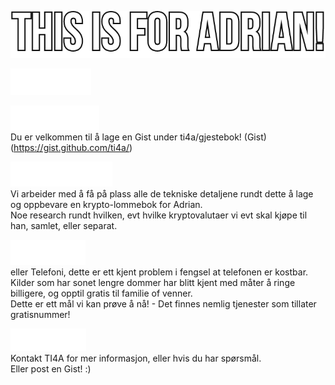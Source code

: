 ![TI4A](https://raw.githubusercontent.com/ti4a/ti4a.github.io/main/website/graphics/ti4a.github.png)

![Forsiden](https://raw.githubusercontent.com/ti4a/ti4a.github.io/main/website/graphics/ti4a.forsiden.hvit.png)

![Gjestebok](https://raw.githubusercontent.com/ti4a/ti4a.github.io/main/website/graphics/ti4a.gjestebok.hvit.png)\
Du er velkommen til å lage en Gist under ti4a/gjestebok! (Gist)(https://gist.github.com/ti4a/)

![Kryptofond](https://raw.githubusercontent.com/ti4a/ti4a.github.io/main/website/graphics/ti4a.kryptofond.hvit.png)\
Vi arbeider med å få på plass alle de tekniske detaljene rundt dette å lage og oppbevare en krypto-lommebok for Adrian.\
Noe research rundt hvilken, evt hvilke kryptovalutaer vi evt skal kjøpe til han, samlet, eller separat.

![Telefon](https://raw.githubusercontent.com/ti4a/ti4a.github.io/main/website/graphics/ti4a.telefon.hvit.png)\
eller Telefoni, dette er ett kjent problem i fengsel at telefonen er kostbar.\
Kilder som har sonet lengre dommer har blitt kjent med måter å ringe billigere, og opptil gratis til familie of venner.\
Dette er ett mål vi kan prøve å nå! - Det finnes nemlig tjenester som tillater gratisnummer!

![Kontakt](https://raw.githubusercontent.com/ti4a/ti4a.github.io/main/website/graphics/ti4a.kontakt.hvit.png)\
Kontakt TI4A for mer informasjon, eller hvis du har spørsmål.\
Eller post en Gist! :)

